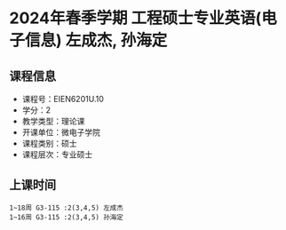 # 2024年春季学期 工程硕士专业英语(电子信息) 左成杰, 孙海定






## 课程信息

- 课程号：EIEN6201U.10
- 学分：2
- 教学类型：理论课
- 开课单位：微电子学院
- 课程类别：硕士
- 课程层次：专业硕士

## 上课时间

```
1~18周 G3-115 :2(3,4,5) 左成杰
1~16周 G3-115 :2(3,4,5) 孙海定
```

